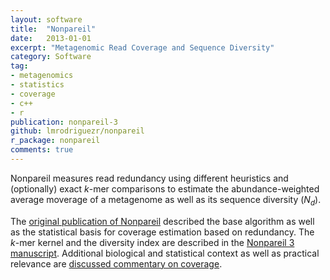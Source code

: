 ```yaml
---
layout: software
title:  "Nonpareil"
date:   2013-01-01
excerpt: "Metagenomic Read Coverage and Sequence Diversity"
category: Software
tag:
- metagenomics
- statistics
- coverage
- c++
- r
publication: nonpareil-3
github: lmrodriguezr/nonpareil
r_package: nonpareil
comments: true
---
```


Nonpareil measures read redundancy using different heuristics and (optionally)
exact *k*-mer comparisons to estimate the abundance-weighted average moverage
of a metagenome as well as its sequence diversity (*N<sub>d</sub>*).

The [original publication of Nonpareil](/publication/nonpareil-coverage)
described the base algorithm as well as the statistical basis for coverage
estimation based on redundancy. The *k*-mer kernel and the diversity index are
described in the [Nonpareil 3 manuscript](/publication/nonpareil-3). Additional
biological and statistical context as well as practical relevance are
[discussed commentary on coverage](/publication/coverage-matters).
